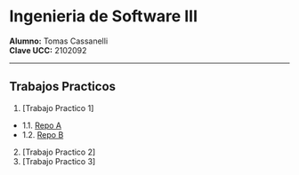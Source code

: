 # Ingenieria de Software III

**Alumno:** Tomas Cassanelli  
**Clave UCC:** 2102092

---

## Trabajos Practicos

1. [Trabajo Practico 1]
 - 1.1. [Repo A](https://github.com/TomiCassanelli/TP01-RepoA)
 - 1.2. [Repo B](https://github.com/TomiCassanelli/TP01-RepoB)
2. [Trabajo Practico 2]
3. [Trabajo Practico 3]
   

